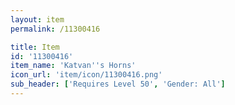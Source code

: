 ```yaml
---
layout: item
permalink: /11300416

title: Item
id: '11300416'
item_name: 'Katvan''s Horns'
icon_url: 'item/icon/11300416.png'
sub_header: ['Requires Level 50', 'Gender: All']
---
```

